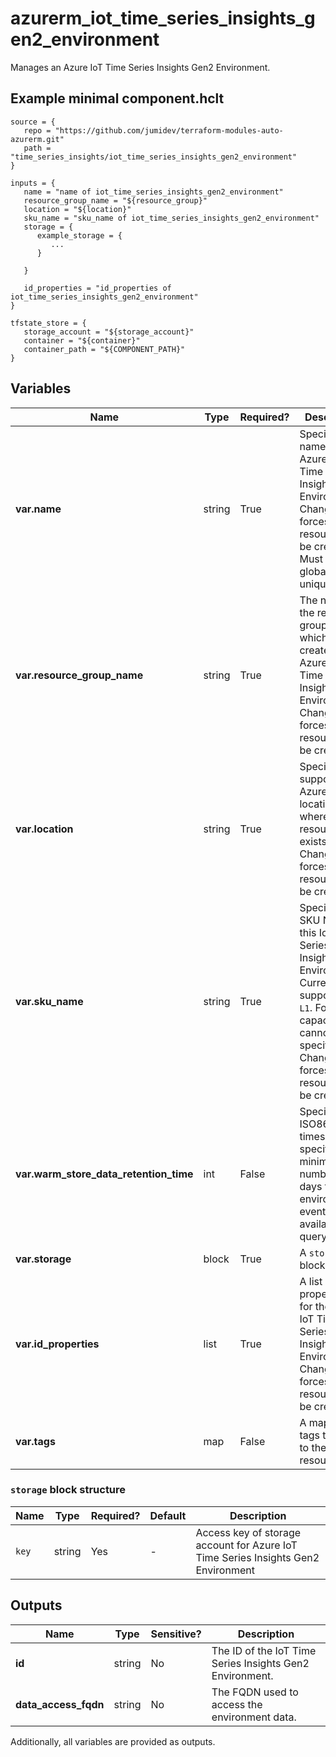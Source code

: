 # azurerm_iot_time_series_insights_gen2_environment

Manages an Azure IoT Time Series Insights Gen2 Environment.

## Example minimal component.hclt

```hcl
source = {
   repo = "https://github.com/jumidev/terraform-modules-auto-azurerm.git" 
   path = "time_series_insights/iot_time_series_insights_gen2_environment" 
}

inputs = {
   name = "name of iot_time_series_insights_gen2_environment" 
   resource_group_name = "${resource_group}" 
   location = "${location}" 
   sku_name = "sku_name of iot_time_series_insights_gen2_environment" 
   storage = {
      example_storage = {
         ...
      }
  
   }
 
   id_properties = "id_properties of iot_time_series_insights_gen2_environment" 
}

tfstate_store = {
   storage_account = "${storage_account}" 
   container = "${container}" 
   container_path = "${COMPONENT_PATH}" 
}

```

## Variables

| Name | Type | Required? |  Description |
| ---- | ---- | --------- |  ----------- |
| **var.name** | string | True | Specifies the name of the Azure IoT Time Series Insights Gen2 Environment. Changing this forces a new resource to be created. Must be globally unique. | 
| **var.resource_group_name** | string | True | The name of the resource group in which to create the Azure IoT Time Series Insights Gen2 Environment. Changing this forces a new resource to be created. | 
| **var.location** | string | True | Specifies the supported Azure location where the resource exists. Changing this forces a new resource to be created. | 
| **var.sku_name** | string | True | Specifies the SKU Name for this IoT Time Series Insights Gen2 Environment. Currently it supports only `L1`. For gen2, capacity cannot be specified. Changing this forces a new resource to be created. | 
| **var.warm_store_data_retention_time** | int | False | Specifies the ISO8601 timespan specifying the minimum number of days the environment's events will be available for query. | 
| **var.storage** | block | True | A `storage` block. | 
| **var.id_properties** | list | True | A list of property ids for the Azure IoT Time Series Insights Gen2 Environment. Changing this forces a new resource to be created. | 
| **var.tags** | map | False | A mapping of tags to assign to the resource. | 

### `storage` block structure

| Name | Type | Required? | Default | Description |
| ---- | ---- | --------- | ------- | ----------- |
| `key` | string | Yes | - | Access key of storage account for Azure IoT Time Series Insights Gen2 Environment |



## Outputs

| Name | Type | Sensitive? | Description |
| ---- | ---- | --------- | --------- |
| **id** | string | No  | The ID of the IoT Time Series Insights Gen2 Environment. | 
| **data_access_fqdn** | string | No  | The FQDN used to access the environment data. | 

Additionally, all variables are provided as outputs.
